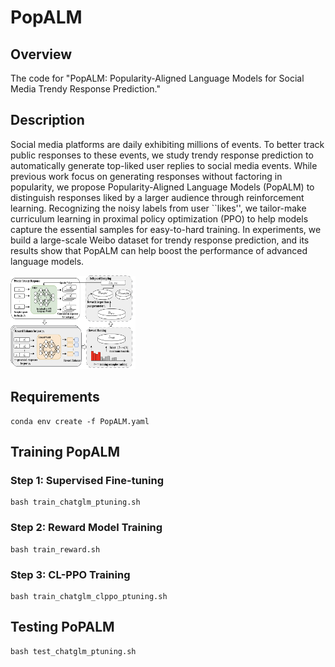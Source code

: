 # PopALM

## Overview

The code for "PopALM: Popularity-Aligned Language Models for Social Media Trendy Response Prediction."

## Description

Social media platforms are daily exhibiting millions of events. To better track public responses to these events, we study trendy response prediction to automatically generate top-liked user replies to social media events. While previous work focus on generating responses without factoring in popularity, we propose Popularity-Aligned Language Models (PopALM) to distinguish responses liked by a larger audience through reinforcement learning. Recognizing the noisy labels from user ``likes'', we tailor-make curriculum learning in proximal policy optimization (PPO) to help models capture the essential samples for easy-to-hard training. In experiments, we build a large-scale Weibo dataset for trendy response prediction, and its results show that PopALM can help boost the performance of advanced language models.

<img src=framework.png width="200" height="150">

## Requirements

``` 
conda env create -f PopALM.yaml
```

## Training PopALM
### Step 1: Supervised Fine-tuning

``` 
bash train_chatglm_ptuning.sh
```

### Step 2: Reward Model Training

``` 
bash train_reward.sh
```

### Step 3: CL-PPO Training

``` 
bash train_chatglm_clppo_ptuning.sh
```

## Testing PoPALM

``` 
bash test_chatglm_ptuning.sh
```

